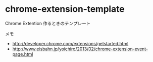 chrome-extension-template
=========================

Chrome Extention 作るときのテンプレート

メモ

- <http://developer.chrome.com/extensions/getstarted.html>
- <http://www.eisbahn.jp/yoichiro/2013/02/chrome-extension-event-page.html>

